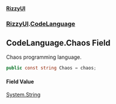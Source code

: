 #### [RizzyUI](index 'index')
### [RizzyUI](RizzyUI 'RizzyUI').[CodeLanguage](RizzyUI.CodeLanguage 'RizzyUI.CodeLanguage')

## CodeLanguage.Chaos Field

Chaos programming language.

```csharp
public const string Chaos = chaos;
```

#### Field Value
[System.String](https://docs.microsoft.com/en-us/dotnet/api/System.String 'System.String')